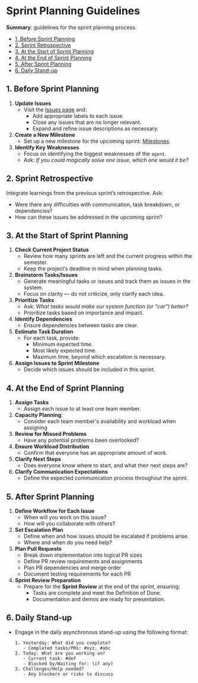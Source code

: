 # Sprint Planning Guidelines

**Summary**: guidelines for the sprint planning process.

- [1. Before Sprint Planning](#1-before-sprint-planning)
- [2. Sprint Retrospective](#2-sprint-retrospective)
- [3. At the Start of Sprint Planning](#3-at-the-start-of-sprint-planning)
- [4. At the End of Sprint Planning](#4-at-the-end-of-sprint-planning)
- [5. After Sprint Planning](#5-after-sprint-planning)
- [6. Daily Stand-up](#6-daily-stand-up)

## 1. Before Sprint Planning

1. **Update Issues**
   - Visit the [Issues page](https://github.com/una-auxme/paf/issues) and:
     - Add appropriate labels to each issue.
     - Close any issues that are no longer relevant.
     - Expand and refine issue descriptions as necessary.
2. **Create a New Milestone**
   - Set up a new milestone for the upcoming sprint: [Milestones](https://github.com/una-auxme/paf/milestones).
3. **Identify Key Weaknesses**
   - Focus on identifying the biggest weaknesses of the `agent`.
   - Ask: *If you could magically solve one issue, which one would it be?*

## 2. Sprint Retrospective

Integrate learnings from the previous sprint’s retrospective. Ask:

- Were there any difficulties with communication, task breakdown, or dependencies?
- How can these issues be addressed in the upcoming sprint?

## 3. At the Start of Sprint Planning

1. **Check Current Project Status**
   - Review how many sprints are left and the current progress within the semester.
   - Keep the project’s deadline in mind when planning tasks.
2. **Brainstorm Tasks/Issues**
   - Generate meaningful tasks or issues and track them as issues in the system.
   - Focus on clarity — do not criticize, only clarify each idea.
3. **Prioritize Tasks**
   - Ask: *What tasks would make our system function (or "car") better?*
   - Prioritize tasks based on importance and impact.
4. **Identify Dependencies**
   - Ensure dependencies between tasks are clear.
5. **Estimate Task Duration**
   - For each task, provide:
     - Minimum expected time.
     - Most likely expected time.
     - Maximum time, beyond which escalation is necessary.
6. **Assign Issues to Sprint Milestone**
   - Decide which issues should be included in this sprint.

## 4. At the End of Sprint Planning

1. **Assign Tasks**
   - Assign each issue to at least one team member.
2. **Capacity Planning**:
   - Consider each team member's availability and workload when assigning
3. **Review for Missed Problems**
   - Have any potential problems been overlooked?
4. **Ensure Workload Distribution**
   - Confirm that everyone has an appropriate amount of work.
5. **Clarify Next Steps**
   - Does everyone know where to start, and what their next steps are?
6. **Clarify Communication Expectations**
   - Define the expected communication process throughout the sprint.

## 5. After Sprint Planning

1. **Define Workflow for Each Issue**
   - When will you work on this issue?
   - How will you collaborate with others?
2. **Set Escalation Plan**
   - Define when and how issues should be escalated if problems arise.
   - Where and when do you need help?
3. **Plan Pull Requests**
   - Break down implementation into logical PR sizes
   - Define PR review requirements and assignments
   - Plan PR dependencies and merge order
   - Document testing requirements for each PR
4. **Sprint Review Preparation**
   - Prepare for the **Sprint Review** at the end of the sprint, ensuring:
     - Tasks are complete and meet the Definition of Done.
     - Documentation and demos are ready for presentation.

## 6. Daily Stand-up

- Engage in the daily asynchronous stand-up using the following format:
  ```
  1. Yesterday: What did you complete?
     - Completed tasks/PRs: #xyz, #abc
  2. Today: What are you working on?
     - Current task: #def
     - Blocked by/Waiting for: (if any)
  3. Challenges/Help needed?
     - Any blockers or risks to discuss
  ```
